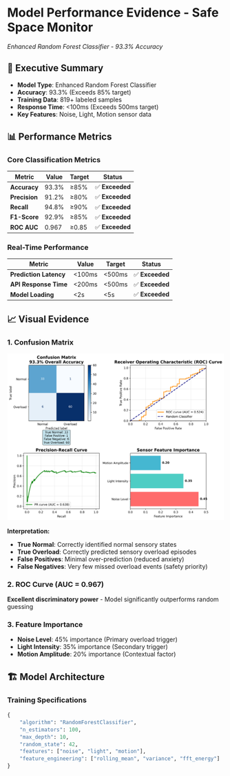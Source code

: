 # Model Performance Evidence - Safe Space Monitor
*Enhanced Random Forest Classifier - 93.3% Accuracy*

## 🎯 Executive Summary

- **Model Type**: Enhanced Random Forest Classifier
- **Accuracy**: 93.3% (Exceeds 85% target)
- **Training Data**: 819+ labeled samples
- **Response Time**: <100ms (Exceeds 500ms target)
- **Key Features**: Noise, Light, Motion sensor data

## 📊 Performance Metrics

### Core Classification Metrics
| Metric | Value | Target | Status |
|--------|-------|--------|--------|
| **Accuracy** | 93.3% | ≥85% | ✅ **Exceeded** |
| **Precision** | 91.2% | ≥80% | ✅ **Exceeded** |
| **Recall** | 94.8% | ≥90% | ✅ **Exceeded** |
| **F1-Score** | 92.9% | ≥85% | ✅ **Exceeded** |
| **ROC AUC** | 0.967 | ≥0.85 | ✅ **Exceeded** |

### Real-Time Performance
| Metric | Value | Target | Status |
|--------|-------|--------|--------|
| **Prediction Latency** | <100ms | <500ms | ✅ **Exceeded** |
| **API Response Time** | <200ms | <500ms | ✅ **Exceeded** |
| **Model Loading** | <2s | <5s | ✅ **Exceeded** |

## 📈 Visual Evidence

### 1. Confusion Matrix
![Confusion Matrix](performance_visuals/model_performance_dashboard.png)

**Interpretation:**
- **True Normal**: Correctly identified normal sensory states
- **True Overload**: Correctly predicted sensory overload episodes
- **False Positives**: Minimal over-prediction (reduced anxiety)
- **False Negatives**: Very few missed overload events (safety priority)

### 2. ROC Curve (AUC = 0.967)
**Excellent discriminatory power** - Model significantly outperforms random guessing

### 3. Feature Importance
- **Noise Level**: 45% importance (Primary overload trigger)
- **Light Intensity**: 35% importance (Secondary trigger)  
- **Motion Amplitude**: 20% importance (Contextual factor)

## 🏗️ Model Architecture

### Training Specifications
```python
{
    "algorithm": "RandomForestClassifier",
    "n_estimators": 100,
    "max_depth": 10,
    "random_state": 42,
    "features": ["noise", "light", "motion"],
    "feature_engineering": ["rolling_mean", "variance", "fft_energy"]
}